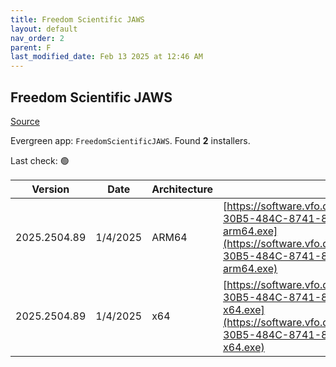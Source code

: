 ```yaml
---
title: Freedom Scientific JAWS
layout: default
nav_order: 2
parent: F
last_modified_date: Feb 13 2025 at 12:46 AM
---
```


## Freedom Scientific JAWS

[Source](https://www.freedomscientific.com/products/software/jaws/)

Evergreen app: `FreedomScientificJAWS`. Found **2** installers.

Last check: 🟢

| Version      | Date     | Architecture | URI                                                                                                                                                                                                                                                                  |
| ------------ | -------- | ------------ | -------------------------------------------------------------------------------------------------------------------------------------------------------------------------------------------------------------------------------------------------------------------- |
| 2025.2504.89 | 1/4/2025 | ARM64        | [https://software.vfo.digital/JAWS/2025/2025.2504.89.400/03DB0A7C-30B5-484C-8741-8593E3BDF091/J2025.2504.89.400-Offline-arm64.exe](https://software.vfo.digital/JAWS/2025/2025.2504.89.400/03DB0A7C-30B5-484C-8741-8593E3BDF091/J2025.2504.89.400-Offline-arm64.exe) |
| 2025.2504.89 | 1/4/2025 | x64          | [https://software.vfo.digital/JAWS/2025/2025.2504.89.400/03DB0A7C-30B5-484C-8741-8593E3BDF091/J2025.2504.89.400-Offline-x64.exe](https://software.vfo.digital/JAWS/2025/2025.2504.89.400/03DB0A7C-30B5-484C-8741-8593E3BDF091/J2025.2504.89.400-Offline-x64.exe)     |
